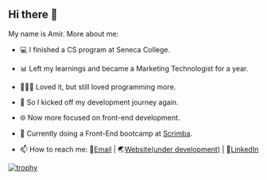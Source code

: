 ## Hi there 👋

My name is Amir. More about me:
- 💻 I finished a CS program at Seneca College.
- 📊 Left my learnings and became a Marketing Technologist for a year.
- 👨🏻‍💻 Loved it, but still loved programming more.
- 🚀 So I kicked off my development journey again.
- 🌐 Now more focused on front-end development.
- 🌱 Currently doing a Front-End bootcamp at [Scrimba](https://scrimba.com). 

- 📫 How to reach me: 📧[Email](mailto:info@arsenicolos.com) | 🌏[Website(under development)](https://arsenicolos.com) | 🤝[LinkedIn](https://linkedin.com/in/arsenicolos)

<!--
- 🔭 I’m currently working on ...
- 🌱 I’m currently learning ...
- 👯 I’m looking to collaborate on ...
- 🤔 I’m looking for help with ...
- 💬 Ask me about ...
- 📫 How to reach me: ...
- ⚡ Fun fact: ...
-->

[![trophy](https://github-profile-trophy.vercel.app/?username=amir-the6th&theme=flat&margin-w=10&margin-h=10&rank=SECRET,SSS,SS,S,AAA,AA,A,B,C&row=2&column=4)](https://github.com/ryo-ma/github-profile-trophy)
